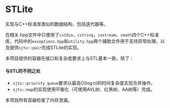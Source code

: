 # STLite

实现与C++标准库类似的数据结构，包括迭代器等。

在相关.hpp文件中只使用了`cstdio`，`cstring`，`iostream`，`cmath`四个C++标准库，代码中的`exceptions.hpp`和`utility.hpp`两个辅助文件用于支持异常处理，以及提供`sjtu::pair`完成STLite的实现。

本项目提供的容器在接口和复杂度要求上与STL基本一致，除了：

#### 与STL的不同之处

- `sjtu::priority_queue`要求以最高$O(\log n)$的时间复杂度实现合并操作。
- `sjtu::map`的实现使用平衡化（可使用AVL树、红黑树、AA树等）完成。

本项目所有容器检查了内存泄漏。